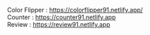 Color Flipper : https://colorflipper91.netlify.app/<br>
Counter : https://counter91.netlify.app<br>
Review : https://review91.netlify.app<br>
